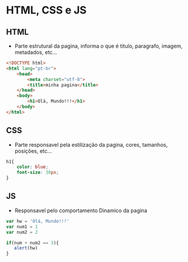 # HTML, CSS e JS

## HTML
- Parte estrutural da pagina, informa o que é titulo, paragrafo, imagem, metadados, etc...
```html
<!DOCTYPE html>
<html lang="pt-br">
    <head>
        <meta charset="utf-8">
        <title>minha pagina</title>
    </head>
    <body>
        <h1>Olá, Mundo!!!</h1>
    </body>
</html>
```

## CSS
- Parte responsavel pela estilização da pagina, cores, tamanhos, posições, etc...
```css
h1{
    color: blue;
    font-size: 30px;
}
```
## JS
 - Responsavel pelo comportamento Dinamico da pagina

 ```js
 var hw = 'Olá, Mundo!!!'
 var num1 = 1
 var num2 = 2

 if(num + num2 == 3){
    alert(hw)
 }
 ```
